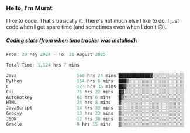 ### Hello, I'm Murat

I like to code. That's basically it. There's not much else I like to do. I just code when I got spare time (and sometimes even when I don't 🙃).

##### Coding stats (from when time tracker was installed):
<!--START_SECTION:wakatime-->

```cpp
From: 29 May 2024 - To: 21 August 2025

Total Time: 1,124 hrs 7 mins

Java                       566 hrs 24 mins ████████████▓░░░░░░░░░░░░   50.09 %
Python                     154 hrs 6 mins  ███▒░░░░░░░░░░░░░░░░░░░░░   13.63 %
C                          123 hrs 36 mins ██▓░░░░░░░░░░░░░░░░░░░░░░   10.93 %
C++                        75 hrs 22 mins  █▓░░░░░░░░░░░░░░░░░░░░░░░   06.67 %
AutoHotkey                 61 hrs 6 mins   █▒░░░░░░░░░░░░░░░░░░░░░░░   05.40 %
HTML                       24 hrs 8 mins   ▓░░░░░░░░░░░░░░░░░░░░░░░░   02.13 %
JavaScript                 14 hrs 33 mins  ▒░░░░░░░░░░░░░░░░░░░░░░░░   01.29 %
Groovy                     13 hrs 23 mins  ▒░░░░░░░░░░░░░░░░░░░░░░░░   01.18 %
JSON                       12 hrs 38 mins  ▒░░░░░░░░░░░░░░░░░░░░░░░░   01.12 %
Gradle                     9 hrs 15 mins   ▒░░░░░░░░░░░░░░░░░░░░░░░░   00.82 %
```

<!--END_SECTION:wakatime-->
